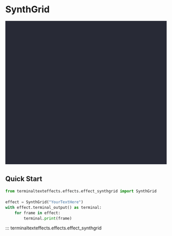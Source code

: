 # SynthGrid

![Demo](../img/effects_demos/synthgrid_demo.gif)

## Quick Start

``` py title="synthgrid.py"
from terminaltexteffects.effects.effect_synthgrid import SynthGrid

effect = SynthGrid("YourTextHere")
with effect.terminal_output() as terminal:
    for frame in effect:
        terminal.print(frame)
```

::: terminaltexteffects.effects.effect_synthgrid
